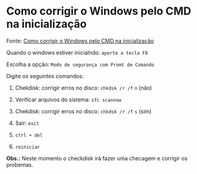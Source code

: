 # Como corrigir o Windows pelo CMD na inicialização

Fonte: [Como corrigir o Windows pelo CMD na inicialização](https://www.youtube.com/watch?v=XH5U5vgWd18)

Quando o windows estiver inicialndo:
`aperte a tecla F8`

Escolha a opção:
`Modo de segurança com Promt de Comando`

Digite os seguintes comandos:  

1. Chekdisk: corrigir erros no disco:
`chkdsk /r /f`
`n` (não)

2. Verificar arquivos do sistema:
`sfc scannow`

3. Chekdisk: corrigir erros no disco:
`chkdsk /r /f`
`s` (sim)

4. Sair:
`exit`

5. `ctrl + del`

6. `reiniciar`

**Obs.:** Neste momento o checkdisk irá fazer uma checagem e corrigir os probemas.

